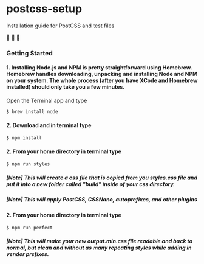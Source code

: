 # postcss-setup
Installation guide for PostCSS and test files

:roller_coaster: :roller_coaster: :roller_coaster:

### Getting Started

#### 1. Installing Node.js and NPM is pretty straightforward using Homebrew. Homebrew handles downloading, unpacking and installing Node and NPM on your system. The whole process (after you have XCode and Homebrew installed) should only take you a few minutes. 

Open the Terminal app and type


```
$ brew install node
```

#### 2. Download and in terminal type

```
$ npm install
```

#### 2. From your home directory in terminal type

```
$ npm run styles
```
##### [Note] This will create a css file that is copied from you styles.css file and put it into a new folder called "build" inside of your css directory. 

##### [Note] This will apply PostCSS, CSSNano, autoprefixes, and other plugins

#### 2. From your home directory in terminal type

```
$ npm run perfect
```
##### [Note] This will make your new output.min.css file readable and back to normal, but clean and without as many repeating styles while adding in vendor prefixes.
